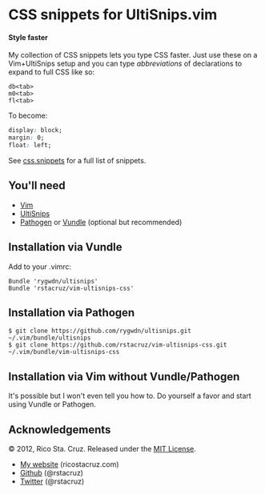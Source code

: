 # CSS snippets for UltiSnips.vim
#### Style faster

My collection of CSS snippets lets you type CSS faster. Just use these on a
Vim+UltiSnips setup and you can type *abbreviations* of declarations to expand
to full CSS like so:

```
db<tab>
m0<tab>
fl<tab>
```

To become:

``` css
display: block;
margin: 0;
float: left;
```

See [css.snippets](tree/master/UltiSnips/css.snippets) for a full list of
snippets.

You'll need
-----------

 * [Vim](http://www.vim.org)
 * [UltiSnips](https://github.com/rygwdn/ultisnips)
 * [Pathogen](https://github.com/tpope/vim-pathogen) or [Vundle](http://github.com/gmarik/vundle) (optional but recommended)

Installation via Vundle
-----------------------

Add to your .vimrc:

    Bundle 'rygwdn/ultisnips'
    Bundle 'rstacruz/vim-ultisnips-css'

Installation via Pathogen
-------------------------

    $ git clone https://github.com/rygwdn/ultisnips.git ~/.vim/bundle/ultisnips
    $ git clone https://github.com/rstacruz/vim-ultisnips-css.git ~/.vim/bundle/vim-ultisnips-css

Installation via Vim without Vundle/Pathogen
--------------------------------------------

It's possible but I won't even tell you how to. Do yourself a favor and start using Vundle or Pathogen.

Acknowledgements
----------------

© 2012, Rico Sta. Cruz. Released under the [MIT License](http://www.opensource.org/licenses/mit-license.php).

 * [My website](http://ricostacruz.com) (ricostacruz.com)
 * [Github](http://github.com/rstacruz) (@rstacruz)
 * [Twitter](http://twitter.com/rstacruz) (@rstacruz)
